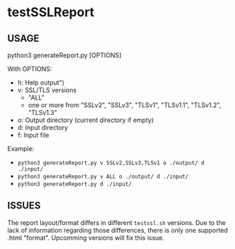 # testSSLReport

## USAGE
python3 generateReport.py \[OPTIONS\]

With OPTIONS:
- h: Help output")
- v: SSL/TLS versions
   - "ALL"
   - one or more from "SSLv2", "SSLv3", "TLSv1", "TLSv1.1", "TLSv1.2", "TLSv1.3"
- o: Output directory (current directory if empty)
- d: Input directory
- f: Input file

Example:
- `python3 generateReport.py v SSLv2,SSLv3,TLSv1 o ./output/ d ./input/`
- `python3 generateReport.py v ALL o ./output/ d ./input/`
- `python3 generateReport.py d ./input/`

## ISSUES
The report layout/format differs in different `testssl.sh` versions. Due to the lack of information regarding those differences, there is only one supported .html "format". Upcomming versions will fix this issue.